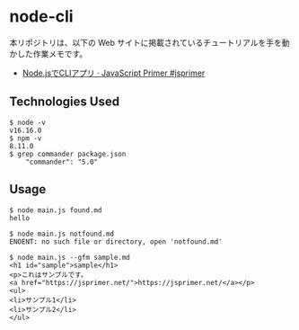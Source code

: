 # node-cli

本リポジトリは、以下の Web サイトに掲載されているチュートリアルを手を動かした作業メモです。

- [Node.jsでCLIアプリ · JavaScript Primer #jsprimer](https://jsprimer.net/use-case/nodecli/)

## Technologies Used
```
$ node -v
v16.16.0
$ npm -v
8.11.0
$ grep commander package.json
    "commander": "5.0"
```

## Usage

```
$ node main.js found.md
hello

$ node main.js notfound.md
ENOENT: no such file or directory, open 'notfound.md'

$ node main.js --gfm sample.md
<h1 id="sample">sample</h1>
<p>これはサンプルです。
<a href="https://jsprimer.net/">https://jsprimer.net/</a></p>
<ul>
<li>サンプル1</li>
<li>サンプル2</li>
</ul>
```
